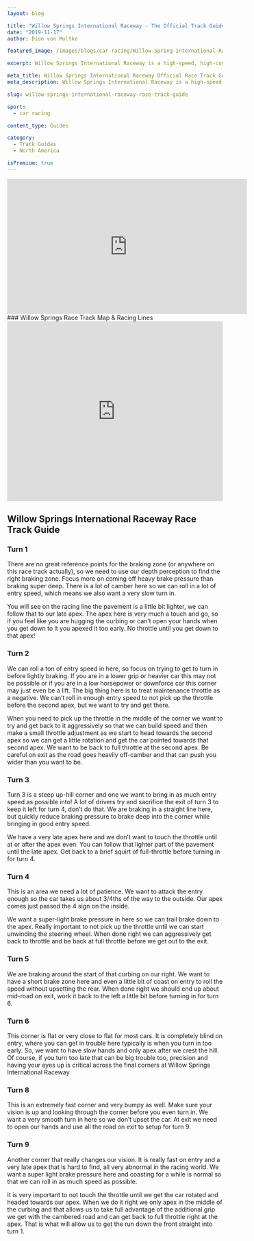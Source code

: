 ```yaml
---
layout: blog

title: "Willow Springs International Raceway - The Official Track Guide"
date: "2019-11-17"
author: Dion von Moltke

featured_image: /images/blogs/car-racing/Willow-Spring-International-Raceway-compressor.jpg

excerpt: Willow Springs International Raceway is a high-speed, high-commitment, and very bumpy race track.  It tests a racecar drivers vision and ability to release off the brakes and roll in entry speed.

meta_title: Willow Springs International Raceway Official Race Track Guide
meta_description: Willow Springs International Raceway is a high-speed, high-commitment, and very bumpy race track.  It tests a racecar drivers vision and ability to release off the brakes and roll in entry speed.

slug: willow-springs-international-raceway-race-track-guide

sport:
  - car racing

content_type: Guides

category:
  - Track Guides
  - North America

isPremium: true
---
```


<iframe title="Blog iFrame" id="videoIframe" width="560" height="315" src="https://www.youtube.com/embed/7wEB2U_PsHc" frameborder="0" allow="accelerometer; autoplay; encrypted-media; gyroscope; picture-in-picture" allowfullscreen></iframe>
### Willow Springs Race Track Map & Racing Lines

<iframe title="Blog iFrame" src="https://open-racer.com/embed#/MJ0HwY0H7RZRON57iAYo"
                             style="height: 420px; width: 100%; border: 0"></iframe>

## Willow Springs International Raceway Race Track Guide

### Turn 1

There are no great reference points for the braking zone (or anywhere on this race track actually), so we need to use our depth perception to find the right braking zone. Focus more on coming off heavy brake pressure than braking super deep. There is a lot of camber here so we can roll in a lot of entry speed, which means we also want a very slow turn in.

You will see on the racing line the pavement is a little bit lighter, we can follow that to our late apex. The apex here is very much a touch and go, so if you feel like you are hugging the curbing or can’t open your hands when you get down to it you apexed it too early. No throttle until you get down to that apex!

### Turn 2

We can roll a ton of entry speed in here, so focus on trying to get to turn in before lightly braking. If you are in a lower grip or heavier car this may not be possible or if you are in a low horsepower or downforce car this corner may just even be a lift. The big thing here is to treat maintenance throttle as a negative. We can’t roll in enough entry speed to not pick up the throttle before the second apex, but we want to try and get there.

When you need to pick up the throttle in the middle of the corner we want to try and get back to it aggressively so that we can build speed and then make a small throttle adjustment as we start to head towards the second apex so we can get a little rotation and get the car pointed towards that second apex.
We want to be back to full throttle at the second apex. Be careful on exit as the road goes heavily off-camber and that can push you wider than you want to be.

### Turn 3

Turn 3 is a steep up-hill corner and one we want to bring in as much entry speed as possible into! A lot of drivers try and sacrifice the exit of turn 3 to keep it left for turn 4, don’t do that. We are braking in a straight line here, but quickly reduce braking pressure to brake deep into the corner while bringing in good entry speed.

We have a very late apex here and we don’t want to touch the throttle until at or after the apex even. You can follow that lighter part of the pavement until the late apex. Get back to a brief squirt of full-throttle before turning in for turn 4.

### Turn 4

This is an area we need a lot of patience. We want to attack the entry enough so the car takes us about 3/4ths of the way to the outside. Our apex comes just passed the 4 sign on the inside.

We want a super-light brake pressure in here so we can trail brake down to the apex. Really important to not pick up the throttle until we can start unwinding the steering wheel. When done right we can aggressively get back to throttle and be back at full throttle before we get out to the exit.

### Turn 5

We are braking around the start of that curbing on our right. We want to have a short brake zone here and even a little bit of coast on entry to roll the speed without upsetting the rear. When done right we should end up about mid-road on exit, work it back to the left a little bit before turning in for turn 6.

### Turn 6

This corner is flat or very close to flat for most cars. It is completely blind on entry, where you can get in trouble here typically is when you turn in too early. So, we want to have slow hands and only apex after we crest the hill. Of course, if you turn too late that can be big trouble too, precision and having your eyes up is critical across the final corners at Willow Springs International Raceway

### Turn 8

This is an extremely fast corner and very bumpy as well. Make sure your vision is up and looking through the corner before you even turn in. We want a very smooth turn in here so we don’t upset the car. At exit we need to open our hands and use all the road on exit to setup for turn 9.

### Turn 9

Another corner that really changes our vision. It is really fast on entry and a very late apex that is hard to find, all very abnormal in the racing world. We want a super light brake pressure here and coasting for a while is normal so that we can roll in as much speed as possible.

It is very important to not touch the throttle until we get the car rotated and headed towards our apex. When we do it right we only apex in the middle of the curbing and that allows us to take full advantage of the additional grip we get with the cambered road and can get back to full throttle right at the apex. That is what will allow us to get the run down the front straight into turn 1.
